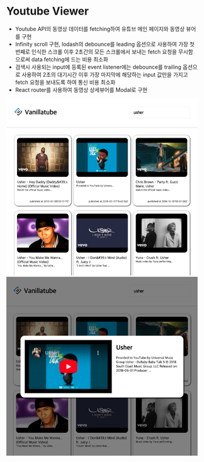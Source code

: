 # Youtube Viewer

- Youtube API의 동영상 데이터를 fetching하여 유튜브 메인 페이지와 동영상 뷰어를 구현
- Infinity scroll 구현, lodash의 debounce를 leading 옵션으로 사용하여 가장 첫번째로 인식한 스크롤 이후 2초간의 모든 스크롤에서 보내는 fetch 요청을 무시함으로써 data fetching에 드는 비용 최소화
- 검색시 사용되는 input에 등록된 event listener에는 debounce를 trailing 옵션으로 사용하여 2초의 대기시간 이후 가장 마지막에 해당하는 input 값만을 가지고 fetch 요청을 보내도록 하여 통신 비용 최소화
- React router를 사용하여 동영상 상세뷰어를 Modal로 구현

![](public/usher.png)
![](public/player.png)
